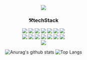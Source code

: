 <div align="center">
  <img src="https://capsule-render.vercel.app/api?type=Waving&color=auto&height=200&section=header&fontSize=50" />
  <h3>⚒️techStack</h3>
  <img src="https://img.shields.io/badge/JavaScript-f0d81e?style=flat-square&logo=JavaScript&logoColor=black" />
  <img src="https://img.shields.io/badge/TypeScript-2f74c1?style=flat-square&logo=TypeScript&logoColor=white" />
   <img src="https://img.shields.io/badge/Python-336d9d?style=flat-square&logo=Python&logoColor=white" />
  <img src="https://img.shields.io/badge/NodeJS-679a62?style=flat-square&logo=node.js&logoColor=white" />
  <img src="https://img.shields.io/badge/HTML-f85421?style=flat-square&logo=HTML5&logoColor=white" />
  <img src="https://img.shields.io/badge/CSS-006cb4?style=flat-square&logo=CSS3&logoColor=white" />
  <img src="https://img.shields.io/badge/Bootstrap-7610f0?style=flat-square&logo=bootstrap&logoColor=white" />
<br/>
  <img src="https://img.shields.io/badge/ReactJS-00c6f7?style=flat-square&logo=React&logoColor=white" />
  <img src="https://img.shields.io/badge/ExpressJS-black?style=flat-square&logo=Express&logoColor=white" />
  <img src="https://img.shields.io/badge/NestJS-e0224e?style=flat-square&logo=NestJS&logoColor=white" />
  <img src="https://img.shields.io/badge/Prisma-02344b?style=flat-square&logo=prisma&logoColor=white" />

  <img src="https://img.shields.io/badge/Oracle-f00000?style=flat-square&logo=Oracle&logoColor=white" />
  <img src="https://img.shields.io/badge/Mysql-00718b?style=flat-square&logo=Mysql&logoColor=white" />
  <img src="https://img.shields.io/badge/MongoDB-66ab3e?style=flat-square&logo=MongoDB&logoColor=white" />
<br/>
<!--
  <img src="https://img.shields.io/badge/AWS Lambda-d26312?style=flat-square&logo=awslambda&logoColor=white" />
  <img src="https://img.shields.io/badge/Linux-f1c605?style=flat-square&logo=linux&logoColor=black" />
  <img src="https://img.shields.io/badge/elasticsearch-d26312?style=flat-square&logo=elasticsearch&logoColor=white" />
  <img src="https://img.shields.io/badge/logstash-d26312?style=flat-square&logo=logstash&logoColor=white" />
  <img src="https://img.shields.io/badge/Kibana-d26312?style=flat-square&logo=Kibana&logoColor=white" />
  -->
    <img src="https://capsule-render.vercel.app/api?type=Waving&color=auto&height=200&section=footer" /> 
<!--   <img src="https://capsule-render.vercel.app/api?type=wave&color=auto&height=200&section=footer" /> -->
  
![Anurag's github stats](https://github-readme-stats.vercel.app/api?username=foriinrangelen)
![Top Langs](https://github-readme-stats.vercel.app/api/top-langs/?username=foriinrangelen&layout=compact)

</div>
